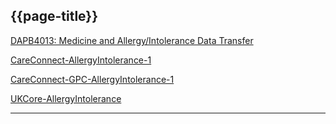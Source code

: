 ## {{page-title}}

<i class="fa fa-link"></i> [DAPB4013: Medicine and Allergy/Intolerance Data Transfer](https://digital.nhs.uk/data-and-information/information-standards/information-standards-and-data-collections-including-extractions/publications-and-notifications/standards-and-collections/dapb4013-medicine-and-allergy-intolerance-data-transfer)

<i class="fa fa-link"></i> [CareConnect-AllergyIntolerance-1](https://fhir.hl7.org.uk/StructureDefinition/CareConnect-AllergyIntolerance-1)

<i class="fa fa-link"></i> [CareConnect-GPC-AllergyIntolerance-1](https://fhir.nhs.uk/STU3/StructureDefinition/CareConnect-GPC-AllergyIntolerance-1)

<i class="fa fa-link"></i> [UKCore-AllergyIntolerance](https://simplifier.net/guide/UK-Core-Implementation-Guide-STU3-Sequence/Home/ProfilesandExtensions/Profile-UKCore-AllergyIntolerance?version=current)

---